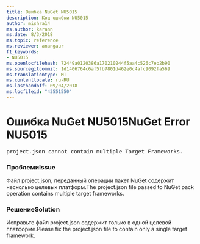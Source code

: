 ```yaml
---
title: Ошибка NuGet NU5015
description: Код ошибки NU5015
author: mishra14
ms.author: karann
ms.date: 8/3/2018
ms.topic: reference
ms.reviewer: anangaur
f1_keywords:
- NU5015
ms.openlocfilehash: 72449a0120386a170210244f5aa4c526c7eb2b90
ms.sourcegitcommit: 1d1406764c6af5fb7801d462e0c4afc9092fa569
ms.translationtype: MT
ms.contentlocale: ru-RU
ms.lasthandoff: 09/04/2018
ms.locfileid: "43551550"
---
```

# <a name="nuget-error-nu5015"></a><span data-ttu-id="dfaed-103">Ошибка NuGet NU5015</span><span class="sxs-lookup"><span data-stu-id="dfaed-103">NuGet Error NU5015</span></span>
<pre>project.json cannot contain multiple Target Frameworks.</pre>

### <a name="issue"></a><span data-ttu-id="dfaed-104">Проблеми</span><span class="sxs-lookup"><span data-stu-id="dfaed-104">Issue</span></span>

<span data-ttu-id="dfaed-105">Файл project.json, переданный операции пакет NuGet содержит несколько целевых платформ.</span><span class="sxs-lookup"><span data-stu-id="dfaed-105">The project.json file passed to NuGet pack operation contains multiple target frameworks.</span></span>


### <a name="solution"></a><span data-ttu-id="dfaed-106">Решение</span><span class="sxs-lookup"><span data-stu-id="dfaed-106">Solution</span></span>

<span data-ttu-id="dfaed-107">Исправьте файл project.json содержит только в одной целевой платформе.</span><span class="sxs-lookup"><span data-stu-id="dfaed-107">Please fix the project.json file to contain only a single target framework.</span></span>

